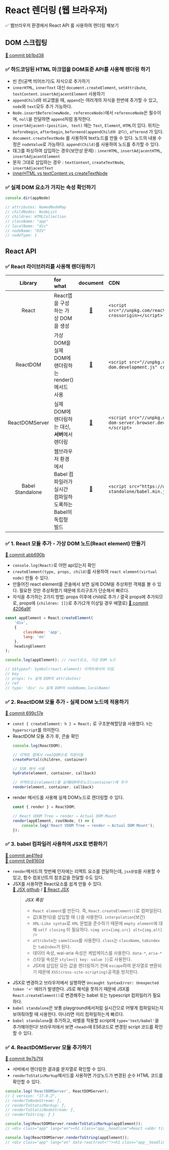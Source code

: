 # React 렌더링 (웹 브라우저)

✅ 웹브라우저 환경에서 React API 를 사용하여 렌더링 해보기  

## DOM 스크립팅  

[💾 commit bb1bd38](https://github.com/chacha912/react-practice/commit/bb1bd3858eeecadc7410ff94e893b3837069dac7)   

### ✅ 하드코딩된 HTML 마크업을 DOM표준 API를 사용해 렌더링 하기  
- 빈 칸(공백 띄어쓰기)도 자식으로 추가하기   
- `innerHTML`, `innerText` 대신 `document.createElement`, `setAttribute`, `textContent`. `insertAdjacentElement` 사용하기    
- `appendChild`와 비교했을 때, `append`는 여러개의 자식을 한번에 추가할 수 있고, `node`와 `text`모두 추가 가능하다.  
- `Node.insertBefore(newNode, referenceNode)`에서 `referenceNode`은 필수이며, `null`을 전달하면 `append`처럼 동작한다.  
- `insertAdjacent~(position, text)` 에는 `Text`, `Element`, `HTML`이 있다. 위치는 `beforebegin`, `afterbegin`, `beforeend(appendChild와 같다)`, `afterend` 가 있다.  
- `document.createTextNode` 를 사용하여 text노드를 만들 수 있다. 노드의 내용 수정은 `nodeValue`로 가능하다. `append(Child)`를 사용하여 노드를 추가할 수 있다.  
- 태그를 파싱하여 삽입하는 경우(보안상 문제) : `innerHTML`, `insertAdjacentHTML`, `insertAdjacentElement`  
- 문자 그대로 삽입하는 경우 : `textContent`, `createTextNode`, `insertAdjacentText`    
- [innerHTML vs textContent vs createTextNode](https://plnkr.co/edit/?p=preview&preview)  


### ✅ 실제 DOM 요소가 가지는 속성 확인하기  

```javascript
console.dir(appNode) 

// attributes: NamedNodeMap
// childNodes: NodeList
// children: HTMLCollection
// className: "app"
// localName: "div"
// nodeName: "DIV"
// nodeType: 1 
```

## React API  

### ✅ React 라이브러리를 사용해 렌더링하기  

Library | for what | document | CDN
:---:|:--|:---:|:--
React | React앱을 구성하는 가상 DOM을 생성 | [📄](https://ko.reactjs.org/docs/react-api.html#createelement) | `<script src="//unpkg.com/react/umd/react.development.js" crossorigin></script>`
ReactDOM | 가상 DOM을 실제 DOM에 렌더링하는 render() 메서드 사용 | [📄](https://ko.reactjs.org/docs/react-dom.html#render) | `<script src="//unpkg.com/react-dom/umd/react-dom.development.js" crossorigin></script>`
ReactDOMServer | 실제 DOM에 렌더링하는 대신, **서버**에서 렌더링 | [📄](https://ko.reactjs.org/docs/react-dom-server.html#rendertostring) | `<script src="//unpkg.com/react-dom/umd/react-dom-server.browser.development.js" crossorigin></script>`
Babel Standalone | 웹브라우저 환경에서 Babel 컴파일러가 실시간 컴파일하도록하는 Babel의 독립형 빌드 | [📄](https://babeljs.io/docs/en/babel-standalone) | `<script src="https://unpkg.com/babel-standalone/babel.min.js" crossorigin></script>`

### ✅ 1. React 모듈 추가 - 가상 DOM 노드(React element) 만들기  

[💾 commit abb690b](https://github.com/chacha912/react-practice/commit/abb690b8e41751f87db8c05cffa1066d1407bfb0)    

- `console.log(React)`로 어떤 api있는지 확인  
- `createElement(type, props, child)`를 사용하여 `react element(virtual node)` 만들 수 있다.  
- 만들어진 react element를 콘솔에서 보면 실제 DOM을 추상화한 객체를 볼 수 있다. 필요한 것만 추상화했기 때문에 트리구조가 단순해서 빠르다.   
- 자식을 추가하는 2가지 방법: props 이후에 child로 추가 / 결국 props에 추가되므로, props에 `{children: []}`로 추가(2개 이상일 경우 배열로) [💾 commit 4206a9f](https://github.com/chacha912/react-practice/commit/4206a9f9d900d01691e34d8ea5d6d54840e28443)   

```javascript
const appElement = React.createElement(
    'div',
    {
        className: 'app',
        lang: 'en'
    },
    headingElement
);

console.log(appElement); // react요소, 가상 DOM 노드

// $$typeof: Symbol(react.element) 리액트에서의 타입
// key
// props: (= 실제 DOM의 attributes)
// ref
// type: 'div' (= 실제 DOM의 nodeName,localName)
```

### ✅ 2. ReactDOM 모듈 추가 - 실제 DOM 노드에 적용하기  

[💾 commit 699c17e](https://github.com/chacha912/react-practice/commit/699c17e4af5068e33bfc3d7dedaad214b89a7aab)  

- `const { createElement: h } = React;` 로 구조분해할당을 사용했다. `h`는 `hyperscript`를 의미한다.   
- ReactDOM 모듈 추가 후, 콘솔 확인  
    ```javascript
    console.log(ReactDOM);
    
    // 리액트 앱에서 realDOM으로 차원이동
    createPortal(children, container) 
    
    // SSR 에서 사용
    hydrate(element, container, callback) 
    
    // 리액트요소(element)를 실제DOM루트노드(container)에 추가 
    render(element, container, callback) 
    ```  
- render 메서드를 사용해 실제 DOM노드로 렌더링할 수 있다. 
    ```javascript
    const { render } = ReactDOM;

    // React VDOM Tree → render → Actual DOM Mount
    render(appElement, rootNode, () => {
        console.log('React VDOM Tree → render → Actual DOM Mount');
    });
    ```

### ✅ 3. babel 컴파일러 사용하여 JSX로 변환하기

[💾 commit ae41fed](https://github.com/chacha912/react-practice/commit/ae41fed8d18ea1f65455a0572c20a6ede74d94c9)   
[💾 commit 0e8160d](https://github.com/chacha912/react-practice/commit/0e8160d5b11eee8554c408f1cdf97eecaebc5701) 

- `render`메서드의 첫번째 인자에는 리액트 요소를 전달하는데, `jsx문법`을 사용할 수 있고, 함수 컴포넌트의 참조값을 전달할 수도 있다.  
- JSX를 사용하면 React요소를 쉽게 만들 수 있다.  
    [📄 JSX github](http://facebook.github.io/jsx/) /  [📄 React JSX](https://ko.reactjs.org/docs/introducing-jsx.html)
    > ***JSX 특징***  
    > - `React element`를 만든다. 즉, `React.createElement()`로 컴파일된다.  
    > - 값(표현식)을 삽입할 때 `{}`을 사용한다. `interpolation`(보간)  
    > - `XML-Like syntax`로 `XML` 문법을 준수하기 때문에 `empty element`에 대해 `self closing` 이 필요하다. `<img src={img.src} alt={img.alt} />`   
    > - `attribute`는 `camelCase`를 사용한다. `class`는 `className`, `tabindex`는 `tabIndex`가 된다.  
    > - 데이터 속성, wai-aria 속성은 케밥케이스를 사용한다. `data-*`, `aria-*`  
    > - 스타일 속성은 `style={{ key: value }}`로 사용한다.  
    > - JSX에 삽입된 모든 값을 렌더링하기 전에 `escape`하여 문자열로 변환되기 때문에 `XSS(cross-site-scripting)`공격을 방지한다.   
- JSX로 변경하고 브라우저에서 실행하면 `Uncaught SyntaxError: Unexpected token '<'` 에러가 발생한다. JS로 해석을 못하기 때문에 JSX를 `React.createElement()`로 변경해주는 babel 또는 typescript 컴파일러가 필요하다.  
- `babel standalone`은 보통 playground에서처럼 실시간으로 어떻게 컴파일되는지 보여줘야할 때 사용한다. 아니라면 미리 컴파일하는게 빠르다.  
- `babel standalone`을 추가하고, 바벨을 적용할 script에 `type='text/babel'`을 추가해야한다! 브라우저에서 보면 `<head>`에 ES6코드로 변경된 script 코드를 확인할 수 있다.  

### ✅ 4. ReactDOMServer 모듈 추가하기  

[💾 commit 9e7b7f4](https://github.com/chacha912/react-practice/blob/9e7b7f442df1747652271abfebd26d886d7be79e/index.html) 

- 서버에서 렌더링한 결과를 문자열로 확인할 수 있다.  
- `renderToStaticMarkup`메서드를 사용하면 가상노드가 변경된 순수 HTML 코드를 확인할 수 있다.  

```javascript
console.log('ReactDOMServer', ReactDOMServer);
// { version: "17.0.2", 
// renderToNodeStream: ƒ, 
// renderToStaticMarkup: ƒ, 
// renderToStaticNodeStream: ƒ, 
// renderToString: ƒ }

console.log(ReactDOMServer.renderToStaticMarkup(appElement));
// <div class="app" lang="en"><h1 class="app__headline">React <abbr title="Application Programming Interface">API</abbr></h1><ul class="app__list list--api"><li>React</li><li>ReactDOM</li></ul></div>

console.log(ReactDOMServer.renderToString(appElement));
// <div class="app" lang="en" data-reactroot=""><h1 class="app__headline">React<!-- --> <abbr title="Application Programming Interface">API</abbr></h1><ul class="app__list list--api"><li>React</li><li>ReactDOM</li></ul></div>
```